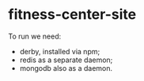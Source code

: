 # fitness-center-site

To run we need:
- derby, installed via npm;
- redis as a separate daemon;
- mongodb also as a daemon.
